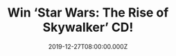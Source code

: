 ---
campaign-uuid: "c-4cac1c36-a25c-4169-8437-8e15649eedbc"
type: "Competition"
category: "Music"
date: "2019-12-27T08:00:00.000Z"
end-date: "2020-01-27T23:59:00.000Z"
disable-form: false
is_promoted: false
has_entry_page: true
title: "Win ‘Star Wars: The Rise of Skywalker’ CD!"
competition-description: "<p>Calling all Star Wars fans, we have on our hands the\
  \ original motion picture soundtrack for ‘Star Wars: The Rise of Skywalker’. The\
  \ album features a new score conducted and composed by five-time Academy Award-winning\
  \ composer John Williams.</p>\n<p>Farewell, Reunion, A New Home… are some of the\
  \ tunes you could find in the album. Click below for a chance to win!</p>\n"
hero-header: "Win ‘Star Wars: The Rise of Skywalker’ CD!"
terms-confirmation: "N/A"
banner-img: "https://assets.expresslyapp.com/asset-4e50d3b1-6aac-4279-8b98-60740ef98509.jpg"
logo-left-href: "https://club.expressly.io"
logo-left-image: "https://assets.expresslyapp.com/asset-81c8e299-0d89-4f3b-8e0b-895c699ae2d9.jpg"
logo-left-title: "Expressly club"
bg-image-hero: "https://assets.expresslyapp.com/asset-e5004f33-decb-4845-b8e1-00adcfe0b83d.jpg"
bg-image-first: "https://assets.expresslyapp.com/asset-332b8950-49b5-40b2-ac8f-e4cd745138c3.jpg"
section1-content: "<p>’The original motion picture soundtrack for ‘Star Wars: The\
  \ Rise of Skywalker’ is finally here and we want to give away a copy to you. Farewell,\
  \ Reunion, A New Home… are some of the amazing tunes you could find in the album.\
  \ The album features a new score conducted and composed by five-time Academy Award-winning\
  \ composer John Williams.</p>\n<p>Want it? Click below and it could be coming home\
  \ with you. Good luck!</p>\n"
entry-title: "Win ‘Star Wars: The Rise of Skywalker’ CD!"
entry-content: "<p>Enter the draw to win ‘Star Wars: The Rise of Skywalker’ CD by\
  \ completing the form below before 23:59 on the 27th of January 2020.</p>\n"
has-winner: false
prize-description: "‘Star Wars: The Rise of Skywalker’ CD!"
special-conditions: "Multiple entries are allowed up to one every day.\r\n\r\nThis\
  \ competition is also available on: https://aaa.nme.com/competitions/star-wars-cd-giveaway"
country-restrictions:
- "GB"
---